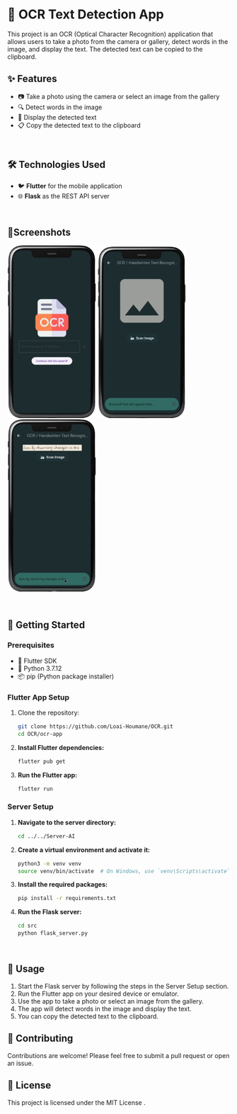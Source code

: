 
# 📸 OCR Text Detection App

This project is an OCR (Optical Character Recognition) application that allows users to take a photo from the camera or gallery, detect words in the image, and display the text. The detected text can be copied to the clipboard.

## ✨ Features

- 📷 Take a photo using the camera or select an image from the gallery
- 🔍 Detect words in the image
- 📝 Display the detected text
- 📋 Copy the detected text to the clipboard
<br/>

## 🛠️ Technologies Used

- 🐦 **Flutter** for the mobile application
- 🌐 **Flask** as the REST API server
<br/>

## 📸Screenshots

<img src="Screenshots/s1.png" alt="Screenshot 1" width="200"> <img src="Screenshots/s2.png" alt="Screenshot 2" width="200"> <img src="Screenshots/s3.png" alt="Screenshot 3" width="200">

<br/>


## 🚀 Getting Started

### Prerequisites

- 🔧 Flutter SDK
- 🐍 Python 3.7.12
- 📦 pip (Python package installer)

### Flutter App Setup

1. Clone the repository:

    ```bash
    git clone https://github.com/Loai-Houmane/OCR.git
    cd OCR/ocr-app
    ```

2. **Install Flutter dependencies:**

    ```bash
    flutter pub get
    ```

3. **Run the Flutter app:**

    ```bash
    flutter run
    ```

### Server Setup

1. **Navigate to the server directory:**

    ```bash
    cd ../../Server-AI
    ```

2. **Create a virtual environment and activate it:**

    ```bash
    python3 -m venv venv
    source venv/bin/activate  # On Windows, use `venv\Scripts\activate`
    ```

3. **Install the required packages:**

    ```bash
    pip install -r requirements.txt
    ```

4. **Run the Flask server:**

    ```bash
    cd src
    python flask_server.py
    ```
<br/>

## 📱 Usage

1. Start the Flask server by following the steps in the Server Setup section.
2. Run the Flutter app on your desired device or emulator.
3. Use the app to take a photo or select an image from the gallery.
4. The app will detect words in the image and display the text.
5. You can copy the detected text to the clipboard.

## 🤝 Contributing

Contributions are welcome! Please feel free to submit a pull request or open an issue.

## 📜 License

This project is licensed under the MIT License .
